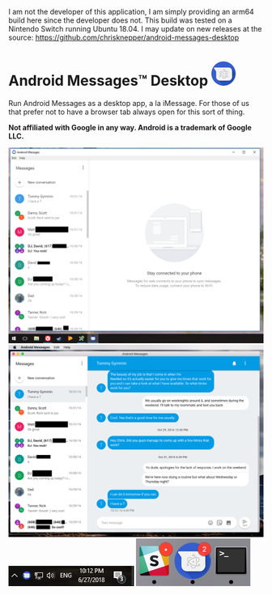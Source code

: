 I am not the developer of this application, I am simply providing an arm64 build here since the developer does not. This build was tested on a Nintendo Switch running Ubuntu 18.04. I may update on new releases at the source: https://github.com/chrisknepper/android-messages-desktop

# Android Messages™ Desktop <a href="#"><img src="resources/icons/48x48.png" alt="Android Messages Desktop logo" title="Android Messages Desktop logo" /></a> 

Run Android Messages as a desktop app, a la iMessage. For those of us that prefer not to have a browser tab always open for this sort of thing.

**Not affiliated with Google in any way. Android is a trademark of Google LLC.**

<a href="#"><img src="assets/screenshots/windows.png" alt="Android Messages Desktop Windows screenshot" title="Android Messages Desktop screenshot" /></a> 
<a href="#"><img src="assets/screenshots/mac.png" alt="Android Messages Desktop macOS screenshot" title="Android Messages Desktop screenshot" /></a> 
<a href="#"><img src="assets/screenshots/windows_tray_icon.png" alt="Android Messages Desktop tray icon in Windows" title="Android Messages Desktop screenshot" /></a> 
<a href="#"><img src="assets/screenshots/mac_notification_badge.png" alt="Android Messages Desktop notification badge in macOS" title="Android Messages Desktop screenshot" /></a> 
